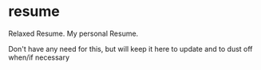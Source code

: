 # resume
Relaxed Resume. My personal Resume.

Don't have any need for this, but will keep it here to update and to dust off when/if necessary
